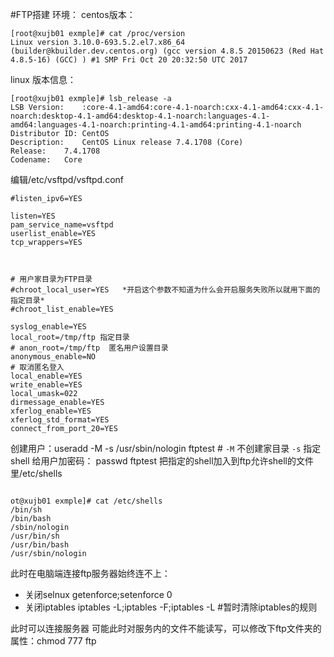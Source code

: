 #FTP搭建
环境：
centos版本：
```
[root@xujb01 exmple]# cat /proc/version
Linux version 3.10.0-693.5.2.el7.x86_64 (builder@kbuilder.dev.centos.org) (gcc version 4.8.5 20150623 (Red Hat 4.8.5-16) (GCC) ) #1 SMP Fri Oct 20 20:32:50 UTC 2017
```
linux 版本信息：
```
[root@xujb01 exmple]# lsb_release -a
LSB Version:	:core-4.1-amd64:core-4.1-noarch:cxx-4.1-amd64:cxx-4.1-noarch:desktop-4.1-amd64:desktop-4.1-noarch:languages-4.1-amd64:languages-4.1-noarch:printing-4.1-amd64:printing-4.1-noarch
Distributor ID:	CentOS
Description:	CentOS Linux release 7.4.1708 (Core)
Release:	7.4.1708
Codename:	Core
```
编辑/etc/vsftpd/vsftpd.conf
```
#listen_ipv6=YES

listen=YES
pam_service_name=vsftpd
userlist_enable=YES
tcp_wrappers=YES



# 用户家目录为FTP目录
#chroot_local_user=YES   *开启这个参数不知道为什么会开启服务失败所以就用下面的指定目录*
#chroot_list_enable=YES

syslog_enable=YES
local_root=/tmp/ftp 指定目录
# anon_root=/tmp/ftp  匿名用户设置目录
anonymous_enable=NO
# 取消匿名登入
local_enable=YES
write_enable=YES
local_umask=022
dirmessage_enable=YES
xferlog_enable=YES
xferlog_std_format=YES
connect_from_port_20=YES
```
创建用户：useradd -M -s /usr/sbin/nologin ftptest   # `-M` 不创建家目录 `-s` 指定shell
给用户加密码： passwd ftptest
把指定的shell加入到ftp允许shell的文件里/etc/shells	
```

ot@xujb01 exmple]# cat /etc/shells
/bin/sh
/bin/bash
/sbin/nologin
/usr/bin/sh
/usr/bin/bash
/usr/sbin/nologin

```
此时在电脑端连接ftp服务器始终连不上：
* 关闭selnux    getenforce;setenforce 0
* 关闭iptables  iptables -L;iptables -F;iptables -L #暂时清除iptables的规则

此时可以连接服务器
可能此时对服务内的文件不能读写，可以修改下ftp文件夹的属性：chmod 777 ftp

